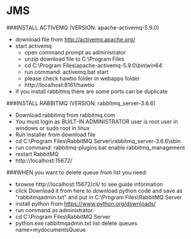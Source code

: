 # JMS

###INSTALL ACTIVEMQ (VERSION: apache-activemq-5.9.0)
 - download file from http://activemq.apache.org/
 - start activemq
    - open command prompt as administrator
    - unzip download file to C:\Program Files
    - cd C:\Program Files\apache-activemq-5.9.0\bin\win64
    - run command: activemq.bat start
    - please check hawtio folder in webapps folder
    - http://localhost:8161/hawtio
- if you install rabbitmq there are some ports can be duplicate


###INSTALL RABBITMQ (VERSION: rabbitmq_server-3.6.6)
 - Download rabbitmq from rabbitmq.com
 - You must login as BUILT-IN ADMINISTRATOR user is root user in windows or sudo root in linux
 - Run installer from download file
 - cd C:\Program Files\RabbitMQ Server\rabbitmq_server-3.6.6\sbin
 - run command: rabbitmq-plugins.bat enable rabbitmq_management
 - restart RabbitMQ
 - http://localhost:15672/
 
###WHEN you want to delete queue from list you need:
  - browse http://localhost:15672/cli/ to see guide information
  - click Download it from here to download python code 
  and save as "rabbitmqadmin.txt" and put in C:\Program Files\RabbitMQ Server
  - install python from https://www.python.org/downloads/
  - run command as administrator
  - cd C:\Program Files\RabbitMQ Server
  - python.exe rabbitmqadmin.txt list delete queues name=mydocumentsQueue 

